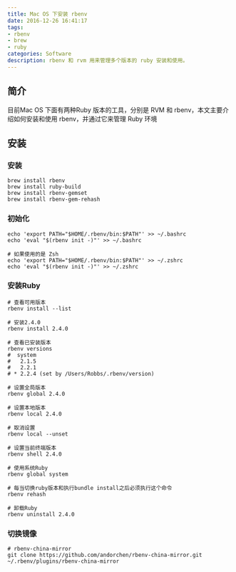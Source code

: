 ```yaml
---
title: Mac OS 下安装 rbenv
date: 2016-12-26 16:41:17
tags:
- rbenv
- brew
- ruby
categories: Software
description: rbenv 和 rvm 用来管理多个版本的 ruby 安装和使用。
---
```


## 简介

目前Mac OS 下面有两种Ruby 版本的工具，分别是 RVM 和 rbenv，本文主要介绍如何安装和使用 rbenv，并通过它来管理 Ruby 环境

## 安装

### 安装

```
brew install rbenv
brew install ruby-build
brew install rbenv-gemset
brew install rbenv-gem-rehash
```

### 初始化

```
echo 'export PATH="$HOME/.rbenv/bin:$PATH"' >> ~/.bashrc
echo 'eval "$(rbenv init -)"' >> ~/.bashrc

# 如果使用的是 Zsh  
echo 'export PATH="$HOME/.rbenv/bin:$PATH"' >> ~/.zshrc
echo 'eval "$(rbenv init -)"' >> ~/.zshrc
```

### 安装Ruby

```shell
# 查看可用版本
rbenv install --list

# 安装2.4.0
rbenv install 2.4.0

# 查看已安装版本
rbenv versions
#  system
#   2.1.5
#   2.2.1
# * 2.2.4 (set by /Users/Robbs/.rbenv/version)

# 设置全局版本
rbenv global 2.4.0

# 设置本地版本
rbenv local 2.4.0

# 取消设置
rbenv local --unset

# 设置当前终端版本
rbenv shell 2.4.0

# 使用系统Ruby
rbenv global system

# 每当切换ruby版本和执行bundle install之后必须执行这个命令
rbenv rehash

# 卸载Ruby
rbenv uninstall 2.4.0
```

### 切换镜像

```shell
# rbenv-china-mirror
git clone https://github.com/andorchen/rbenv-china-mirror.git ~/.rbenv/plugins/rbenv-china-mirror
```